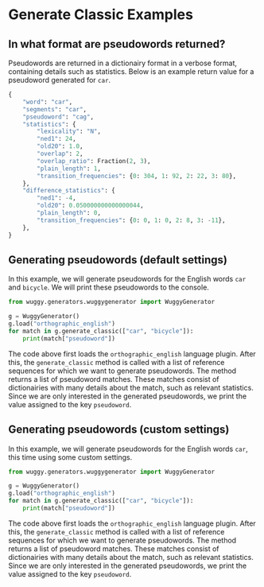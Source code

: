 # Generate Classic Examples

## In what format are pseudowords returned?

Pseudowords are returned in a dictionairy format in a verbose format, containing details such as statistics. Below is an example return value for a pseudoword generated for `car`.

```python
{
    "word": "car",
    "segments": "car",
    "pseudoword": "cag",
    "statistics": {
        "lexicality": "N",
        "ned1": 24,
        "old20": 1.0,
        "overlap": 2,
        "overlap_ratio": Fraction(2, 3),
        "plain_length": 1,
        "transition_frequencies": {0: 304, 1: 92, 2: 22, 3: 80},
    },
    "difference_statistics": {
        "ned1": -4,
        "old20": 0.050000000000000044,
        "plain_length": 0,
        "transition_frequencies": {0: 0, 1: 0, 2: 8, 3: -11},
    },
}
```


## Generating pseudowords (default settings)

In this example, we will generate pseudowords for the English words `car` and `bicycle`. We will print these pseudowords to the console.

```python
from wuggy.generators.wuggygenerator import WuggyGenerator

g = WuggyGenerator()
g.load("orthographic_english")
for match in g.generate_classic(["car", "bicycle"]):
    print(match["pseudoword"])
```

The code above first loads the `orthographic_english` language plugin. After this, the `generate_classic` method is called with a list of reference sequences for which we want to generate pseudowords. The method returns a list of pseudoword matches. These matches consist of dictionairies with many details about the match, such as relevant statistics. Since we are only interested in the generated pseudowords, we print the value assigned to the key `pseudoword`. 

## Generating pseudowords (custom settings)

In this example, we will generate pseudowords for the English words `car`, this time using some custom settings.

```python
from wuggy.generators.wuggygenerator import WuggyGenerator

g = WuggyGenerator()
g.load("orthographic_english")
for match in g.generate_classic(["car", "bicycle"]):
    print(match["pseudoword"])
```

The code above first loads the `orthographic_english` language plugin. After this, the `generate_classic` method is called with a list of reference sequences for which we want to generate pseudowords. The method returns a list of pseudoword matches. These matches consist of dictionairies with many details about the match, such as relevant statistics. Since we are only interested in the generated pseudowords, we print the value assigned to the key `pseudoword`. 